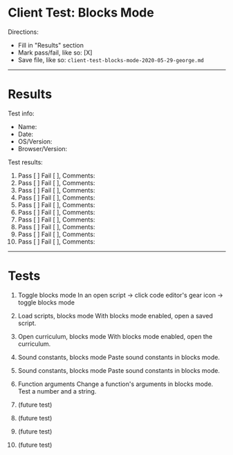 # Client Test: Blocks Mode

Directions:
- Fill in "Results" section
- Mark pass/fail, like so: [X]
- Save file, like so: `client-test-blocks-mode-2020-05-29-george.md`

------------------------------------------------------------------------------
# Results

Test info:
- Name: 
- Date: 
- OS/Version: 
- Browser/Version: 

Test results:
1. Pass [ ] Fail [ ], Comments: 
2. Pass [ ] Fail [ ], Comments: 
3. Pass [ ] Fail [ ], Comments: 
4. Pass [ ] Fail [ ], Comments: 
5. Pass [ ] Fail [ ], Comments: 
6. Pass [ ] Fail [ ], Comments: 
7. Pass [ ] Fail [ ], Comments: 
8. Pass [ ] Fail [ ], Comments: 
9. Pass [ ] Fail [ ], Comments: 
10. Pass [ ] Fail [ ], Comments: 

------------------------------------------------------------------------------
# Tests

1. Toggle blocks mode
In an open script -> click code editor's gear icon -> toggle blocks mode

2. Load scripts, blocks mode
With blocks mode enabled, open a saved script.

3. Open curriculum, blocks mode
With blocks mode enabled, open the curriculum.

4. Sound constants, blocks mode
Paste sound constants in blocks mode.

5. Sound constants, blocks mode
Paste sound constants in blocks mode.

6. Function arguments
Change a function's arguments in blocks mode. Test a number and a string.

7. (future test)


8. (future test)


9. (future test)


10. (future test)


